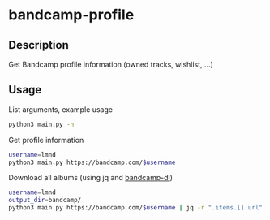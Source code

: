 # bandcamp-profile

## Description 

Get Bandcamp profile information (owned tracks, wishlist, ...)

## Usage

List arguments, example usage
```bash
python3 main.py -h
```

Get profile information
```bash
username=lmnd
python3 main.py https://bandcamp.com/$username
```

Download all albums (using jq and [bandcamp-dl](https://github.com/iheanyi/bandcamp-dl))
```bash
username=lmnd
output_dir=bandcamp/
python3 main.py https://bandcamp.com/$username | jq -r ".items.[].url" | xargs -n1 bandcamp-dl --base-dir=$output_dir
```
